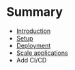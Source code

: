 # Summary

* [Introduction](README.md)
* [Setup](setup.md)
* [Deployment](deployment.md)
* [Scale applications](scale-applications.md)
* Add CI/CD

